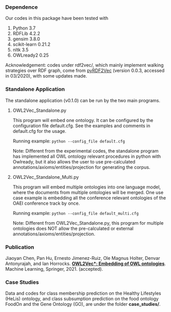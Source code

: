 ### Dependence 
Our codes in this package have been tested with
  1. Python 3.7
  2. RDFLib 4.2.2
  3. gensim 3.8.0
  4. scikit-learn 0.21.2
  5. nltk 3.5
  6. OWLready2 0.25
  
 Acknowledgement: 
 codes under rdf2vec/, which mainly implement walking strategies over RDF graph, 
 come from [pyRDF2Vec](https://github.com/IBCNServices/pyRDF2Vec) (version 0.0.3, accessed in 03/2020), with some updates made.

### Standalone Application
The standalone application (v0.1.0) can be run by the two main programs.

1. OWL2Vec\_Standalone.py

    This program will embed one ontology. It can be configured by the configuration file default.cfg. See the examples and comments in default.cfg for the usage.

    Running example: ```python --config_file default.cfg```

    Note: Different from the experimental codes, the standalone program has implemented all OWL ontology relevant procedures in python with Owlready, but it also allows the user to use pre-calculated annotations/axioms/entities/projection for generating the corpus. 

2. OWL2Vec\_Standalone_Multi.py

    This program will embed multiple ontologies into one language model, where the documents from multiple ontologies will be merged. One use case example is embedding all the conference relevant ontologies of the OAEI conference track by once.

    Running example: ```python --config_file default_multi.cfg```

    Note: Different from OWL2Vec\_Standalone.py, this program for multiple ontologies does NOT allow the pre-calculated or external annotations/axioms/entities/projection.

### Publication
Jiaoyan Chen, Pan Hu, Ernesto Jimenez-Ruiz, Ole Magnus Holter, Denvar Antonyrajah, and Ian Horrocks. [****OWL2Vec\*: Embedding of OWL ontologies****](https://arxiv.org/abs/2009.14654). Machine Learning, Springer, 2021. (accepted).

### Case Studies 
Data and codes for class membership prediction on the Healthy Lifestyles (HeLis) ontology, 
and class subsumption prediction on the food ontology FoodOn and the Gene Ontology (GO), are under the folder **case\_studies/**.
